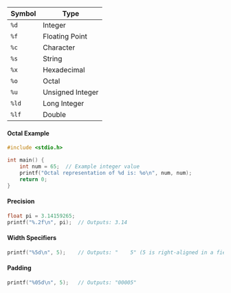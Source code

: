 | Symbol | Type             |
| ------ | ---------------- |
| `%d`   | Integer          |
| `%f`   | Floating Point   |
| `%c`   | Character        |
| `%s`   | String           |
| `%x`   | Hexadecimal      |
| `%o`   | Octal            |
| `%u`   | Unsigned Integer |
| `%ld`  | Long Integer     |
| `%lf`  | Double           |


#### Octal Example
```c
#include <stdio.h>

int main() {
    int num = 65;  // Example integer value
    printf("Octal representation of %d is: %o\n", num, num);
    return 0;
}
```

#### Precision
```c
float pi = 3.14159265;
printf("%.2f\n", pi);  // Outputs: 3.14
```

#### Width Specifiers
```c
printf("%5d\n", 5);    // Outputs: "    5" (5 is right-aligned in a field of width 5)
```

#### Padding
```c
printf("%05d\n", 5);   // Outputs: "00005"
```

####